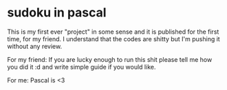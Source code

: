 # sudoku in pascal

This is my first ever "project" in some sense and it is published for the first time, for my friend. I understand that the codes are shitty but I'm pushing it without any review.

For my friend: If you are lucky enough to run this shit please tell me how you did it :d and write simple guide if you would like.

For me: Pascal is <3
